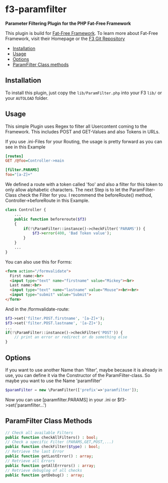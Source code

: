 # f3-paramfilter
**Parameter Filtering Plugin for the PHP Fat-Free Framework**

This plugin is build for [Fat-Free Framework](http://www.fatfreeframework.com/). To learn more about Fat-Free Framework, visit their Homepage or the [F3 Git Repository](http://github.com/bcosca/fatfree)

* [Installation](#installation)
* [Usage](#usage)
* [Options](#options)
* [ParamFilter Class methods](#paramfilter-class-methods)

## Installation

To install this plugin, just copy the `lib/ParamFilter.php` into your F3 `lib/` or your `AUTOLOAD` folder.

## Usage

This simple Plugin uses Regex to filter all Usercontent coming to the Framework. This includes POST and GET-Values and also Tokens in URLs.

If you use .ini-Files for your Routing, the usage is pretty forward as you can see in this Example

```ini
[routes]
GET /@foo=Controller->main

[filter.PARAMS]
foo="[a-Z]+"
```

We defined a route with a token called 'foo' and also a filter for this token to only allow alphabetic characters.
The next Step is to let the ParamFilter-Class check the Filter for you. I recommend the beforeRoute() method, 
Controller->beforeRoute in this Example.

```php
class Controller {
    ...
    public function beforeroute($f3)
    {
        if(!\ParamFilter::instance()->checkFilter('PARAMS')) {            
            $f3->error(400, 'Bad Token value');
        }
    }
    ...
}
```

You can also use this for Forms:
```html
<form action="/formvalidate">
  First name:<br>
  <input type="text" name="firstname" value="Mickey"><br>
  Last name:<br>
  <input type="text" name="lastname" value="Mouse"><br><br>
  <input type="submit" value="Submit">
</form> 
```

And in the /formvalidate-route:
```php
$f3->set('filter.POST.firstname', '[a-Z]+');
$f3->set('filter.POST.lastname', '[a-Z]+');
...
if(!\ParamFilter::instance()->checkFilter('POST')) {            
    // print an error or redirect or do something else
}
```

## Options

If you want to use another Name than 'filter', maybe because it is already in use,
you can define it via the Constructor of the ParamFilter-class. So maybe you want
to use the Name 'paramfilter'

```php
$paramFilter = new \ParamFilter(['prefix'=>'paramfilter']);
```

Now you can use [paramfilter.PARAMS] in your .ini or $f3->set('paramfilter...')

## ParamFilter Class Methods
```php
// Check all available Filters
public function checkAllFilters() : bool;
// Check a specific Filter (PARAMS,GET,POST,...)
public function checkFilter($type) : bool;
// Retrieve the last Error
public function getLastError() : array;
// Retrieve all Errors
public function getAllErrrors() : array;
// Retrieve debuglog of all checks 
public function getDebug() : array;
```
